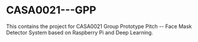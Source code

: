 # CASA0021---GPP
This contains the project for CASA0021 Group Prototype Pitch -- Face Mask Detector System based on Raspberry Pi and Deep Learning.

